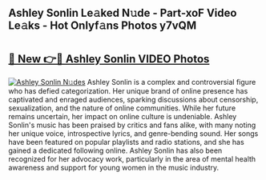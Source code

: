 ## Ashley Sonlin Le𝚊ked N𝚞de - Part-xoF Video Le𝚊ks - Hot Onlyf𝚊ns Photos y7vQM

# <h2><a href="http://ac4545.deff.icu/?id=Ashley+Sonlin">🔗 New 👉🔴 Ashley Sonlin VIDEO Photos</a></h2>

[![Ashley Sonlin N𝚞des](https://i.imgur.com/rIISA9y.gif)](http://ac4545.deff.icu/?id=Ashley+Sonlin)
Ashley Sonlin is a complex and controversial figure who has defied categorization. Her unique brand of online presence has captivated and enraged audiences, sparking discussions about censorship, sexualization, and the nature of online communities. While her future remains uncertain, her impact on online culture is undeniable. Ashley Sonlin's music has been praised by critics and fans alike, with many noting her unique voice, introspective lyrics, and genre-bending sound. Her songs have been featured on popular playlists and radio stations, and she has gained a dedicated following online. Ashley Sonlin has also been recognized for her advocacy work, particularly in the area of mental health awareness and support for young women in the music industry.
